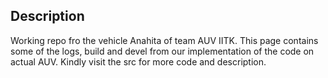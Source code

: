 ## Description
Working repo fro the vehicle Anahita of team AUV IITK. This page contains some of the logs, build and devel from our implementation of the code on actual AUV. Kindly visit the src for more code and description.
